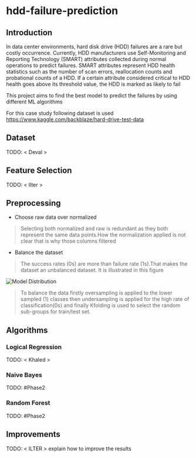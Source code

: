 # hdd-failure-prediction
## Introduction
In data center environments, hard disk drive (HDD) failures are a rare but costly occurrence.
Currently, HDD manufacturers use Self-Monitoring and Reporting Technology (SMART) attributes collected during normal
operations to predict failures. SMART attributes represent HDD health statistics such as the number of scan errors,
reallocation counts and probational counts of a HDD. If a certain attribute considered critical to HDD health goes
above its threshold value, the HDD is marked as likely to fail

This project aims to find the best model to predict the failures by using different ML algorithms

For this case study following dataset is used
https://www.kaggle.com/backblaze/hard-drive-test-data

## Dataset

TODO: < Deval >

## Feature Selection

TODO: < Ilter >

## Preprocessing

* Choose raw data over normalized
>Selecting both normalized and raw is redundant as they both represent the same data points.How the normalization applied is not clear that is why those columns filtered

* Balance the dataset
>The success rates (0s) are more than failure rate (1s).That makes the dataset an unbalanced dataset. It is illustrated in this figure 

![Model Distribution](Figure_1.jpg?raw=true "Model failure rates")

>To balance the data firstly oversampling is applied to the lower sampled (1) classes then undersampling is applied for the high rate of classification(0s) and finally Kfolding is used to select the random sub-groups for train/test set.

## Algorithms

### Logical Regression

TODO: < Khaled >

### Naive Bayes
TODO: #Phase2

### Random Forest
TODO: #Phase2

## Improvements
TODO: < ILTER > explain how to improve the results
